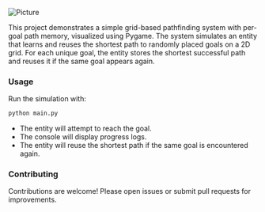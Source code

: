 ![Picture](https://media.licdn.com/dms/image/v2/D5622AQGrLaFKs6Rihw/feedshare-shrink_1280/B56ZdVjiVSGoAo-/0/1749487069709?e=1752710400&v=beta&t=zsLufF5_UnjPqqJ-or2rR4QTP1CqXSNxJafSt6TDJtU)

This project demonstrates a simple grid-based pathfinding system with per-goal path memory, visualized using Pygame. The system simulates an entity that learns and reuses the shortest path to randomly placed goals on a 2D grid. For each unique goal, the entity stores the shortest successful path and reuses it if the same goal appears again.

### Usage

Run the simulation with:
```sh
python main.py
```
- The entity will attempt to reach the goal.
- The console will display progress logs.
- The entity will reuse the shortest path if the same goal is encountered again.

### Contributing

Contributions are welcome! Please open issues or submit pull requests for improvements.
